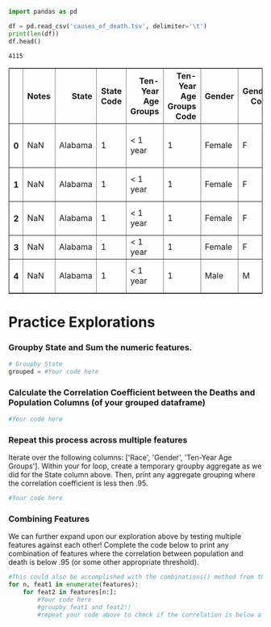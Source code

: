 

```python
import pandas as pd
```


```python
df = pd.read_csv('causes_of_death.tsv', delimiter='\t')
print(len(df))
df.head()
```

    4115





<div>
<style scoped>
    .dataframe tbody tr th:only-of-type {
        vertical-align: middle;
    }

    .dataframe tbody tr th {
        vertical-align: top;
    }

    .dataframe thead th {
        text-align: right;
    }
</style>
<table border="1" class="dataframe">
  <thead>
    <tr style="text-align: right;">
      <th></th>
      <th>Notes</th>
      <th>State</th>
      <th>State Code</th>
      <th>Ten-Year Age Groups</th>
      <th>Ten-Year Age Groups Code</th>
      <th>Gender</th>
      <th>Gender Code</th>
      <th>Race</th>
      <th>Race Code</th>
      <th>Deaths</th>
      <th>Population</th>
      <th>Crude Rate</th>
    </tr>
  </thead>
  <tbody>
    <tr>
      <th>0</th>
      <td>NaN</td>
      <td>Alabama</td>
      <td>1</td>
      <td>&lt; 1 year</td>
      <td>1</td>
      <td>Female</td>
      <td>F</td>
      <td>American Indian or Alaska Native</td>
      <td>1002-5</td>
      <td>14</td>
      <td>3579</td>
      <td>Unreliable</td>
    </tr>
    <tr>
      <th>1</th>
      <td>NaN</td>
      <td>Alabama</td>
      <td>1</td>
      <td>&lt; 1 year</td>
      <td>1</td>
      <td>Female</td>
      <td>F</td>
      <td>Asian or Pacific Islander</td>
      <td>A-PI</td>
      <td>24</td>
      <td>7443</td>
      <td>322.5</td>
    </tr>
    <tr>
      <th>2</th>
      <td>NaN</td>
      <td>Alabama</td>
      <td>1</td>
      <td>&lt; 1 year</td>
      <td>1</td>
      <td>Female</td>
      <td>F</td>
      <td>Black or African American</td>
      <td>2054-5</td>
      <td>2093</td>
      <td>169339</td>
      <td>1236.0</td>
    </tr>
    <tr>
      <th>3</th>
      <td>NaN</td>
      <td>Alabama</td>
      <td>1</td>
      <td>&lt; 1 year</td>
      <td>1</td>
      <td>Female</td>
      <td>F</td>
      <td>White</td>
      <td>2106-3</td>
      <td>2144</td>
      <td>347921</td>
      <td>616.2</td>
    </tr>
    <tr>
      <th>4</th>
      <td>NaN</td>
      <td>Alabama</td>
      <td>1</td>
      <td>&lt; 1 year</td>
      <td>1</td>
      <td>Male</td>
      <td>M</td>
      <td>Asian or Pacific Islander</td>
      <td>A-PI</td>
      <td>33</td>
      <td>7366</td>
      <td>448.0</td>
    </tr>
  </tbody>
</table>
</div>



# Practice Explorations

### Groupby State and Sum the numeric features.


```python
# Groupby State
grouped = #Your code here 
```

### Calculate the Correlation Coefficient between the Deaths and Population Columns (of your grouped dataframe)


```python
#Your code here
```

### Repeat this process across multiple features
Iterate over the following columns: ['Race', 'Gender', 'Ten-Year Age Groups']. Within your for loop, create a temporary groupby aggregate as we did for the State column above. Then, print any aggregate grouping where the correlation coefficient is less then .95.


```python
#Your code here
```

### Combining Features

We can further expand upon our exploration above by testing multiple features against each other!
Complete the code below to print any combination of features where the correlation between population and death is below .95 (or some other appropriate threshold).


```python
#This could also be accomplished with the combinations() method from the itertools package.
for n, feat1 in enumerate(features):
    for feat2 in features[n:]:
        #Your code here
        #groupby feat1 and feat2!!
        #repeat your code above to check if the correlation is below a [high] threshold.
```
